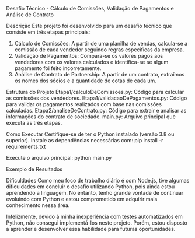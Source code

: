 Desafio Técnico - Cálculo de Comissões, Validação de Pagamentos e Análise de Contrato

Descrição
Este projeto foi desenvolvido para um desafio técnico que consiste em três etapas principais:

  1. Cálculo de Comissões: A partir de uma planilha de vendas, calcula-se a comissão de cada vendedor seguindo regras específicas da empresa.
  2. Validação de Pagamentos: Compara-se os valores pagos aos vendedores com os valores calculados e identifica-se se algum pagamento foi feito incorretamente.
  3. Análise de Contrato de Partnership: A partir de um contrato, extraímos os nomes dos sócios e a quantidade de cotas de cada um.

Estrutura do Projeto
  Etapa1/calculoDeComissoes.py: Código para calcular as comissões dos vendedores.
  Etapa1/validacaoDePagamentos.py: Código para validar os pagamentos realizados com base nas comissões calculadas.
  Etapa2/analiseDeContrato.py: Código para extrair e analisar as informações do contrato de sociedade.
  main.py: Arquivo principal que executa as três etapas.

Como Executar
  Certifique-se de ter o Python instalado (versão 3.8 ou superior).
  Instale as dependências necessárias com:
  pip install -r requirements.txt

  Execute o arquivo principal:
  python main.py

Exemplo de Resultados

Dificuldades
Como meu foco de trabalho diário é com Node.js, tive algumas dificuldades em concluir o desafio utilizando Python, pois ainda estou aprendendo a linguagem. No entanto, tenho grande vontade de continuar evoluindo com Python e estou comprometido em adquirir mais conhecimento nessa área.

Infelizmente, devido à minha inexperiência com testes automatizados em Python, não consegui implementá-los neste projeto. Porém, estou disposto a aprender e desenvolver essa habilidade para futuras oportunidades.
